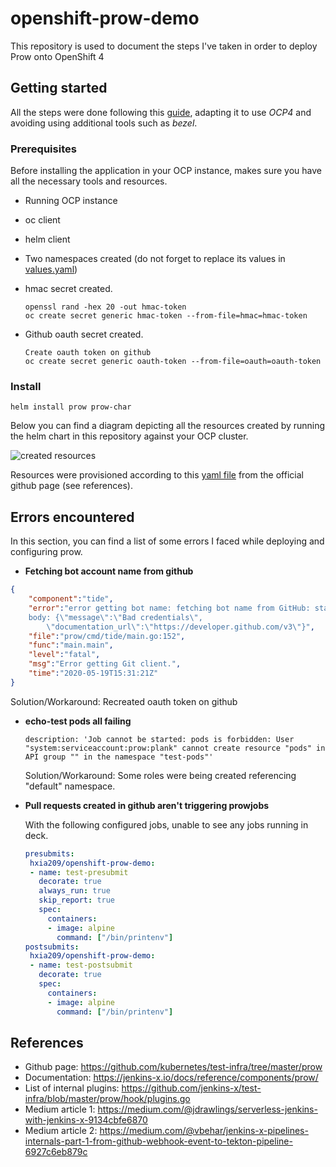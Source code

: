 # openshift-prow-demo

This repository is used to document the steps I've taken in order to deploy Prow onto OpenShift 4

## Getting started

All the steps were done following this [guide](https://github.com/kubernetes/test-infra/blob/master/prow/getting_started_deploy.md), adapting it to use _OCP4_ and avoiding using additional tools such as _bezel_.

### Prerequisites

Before installing the application in your OCP instance, makes sure you have all the necessary tools and resources.

 - Running OCP instance
 - oc client
 - helm client
 
 - Two namespaces created (do not forget to replace its values in [values.yaml](./prow-chart/values.yaml))
 - hmac secret created.
    ```
   openssl rand -hex 20 -out hmac-token
   oc create secret generic hmac-token --from-file=hmac=hmac-token
   ```
 - Github oauth secret created.
    ```
    Create oauth token on github
    oc create secret generic oauth-token --from-file=oauth=oauth-token
    ```

### Install
```
helm install prow prow-char
```

Below you can find a diagram depicting all the resources created by running the helm chart in this repository against your OCP cluster.

![created resources](resources.jpeg)

Resources were provisioned according to this [yaml file](https://github.com/kubernetes/test-infra/blob/master/config/prow/cluster/starter.yaml) from the official github page (see references).
  
## Errors encountered

In this section, you can find a list of some errors I faced while deploying and configuring prow.

 - **Fetching bot account name from github**
 
``` json
{
    "component":"tide",
    "error":"error getting bot name: fetching bot name from GitHub: status code 401 not one of [200], 
    body: {\"message\":\"Bad credentials\",
        \"documentation_url\":\"https://developer.github.com/v3\"}",
    "file":"prow/cmd/tide/main.go:152",
    "func":"main.main",
    "level":"fatal",
    "msg":"Error getting Git client.",
    "time":"2020-05-19T15:31:21Z"
}
```
   Solution/Workaround: Recreated oauth token on github


  - **echo-test pods all failing**

    `description: 'Job cannot be started: pods is forbidden: User "system:serviceaccount:prow:plank"
     cannot create resource "pods" in API group "" in the namespace "test-pods"'`
     
     Solution/Workaround: Some roles were being created referencing "default" namespace. 
     
  - **Pull requests created in github aren't triggering prowjobs**
  
     With the following configured jobs, unable to see any jobs running in deck.
     
     ``` yaml
    presubmits:
      hxia209/openshift-prow-demo:
      - name: test-presubmit
        decorate: true
        always_run: true
        skip_report: true
        spec:
          containers:
          - image: alpine
            command: ["/bin/printenv"]
    postsubmits:
      hxia209/openshift-prow-demo:
      - name: test-postsubmit
        decorate: true
        spec:
          containers:
          - image: alpine
            command: ["/bin/printenv"]
     ```


## References

  - Github page: https://github.com/kubernetes/test-infra/tree/master/prow
  - Documentation: https://jenkins-x.io/docs/reference/components/prow/
  - List of internal plugins: https://github.com/jenkins-x/test-infra/blob/master/prow/hook/plugins.go
  - Medium article 1: https://medium.com/@jdrawlings/serverless-jenkins-with-jenkins-x-9134cbfe6870
  - Medium article 2: https://medium.com/@vbehar/jenkins-x-pipelines-internals-part-1-from-github-webhook-event-to-tekton-pipeline-6927c6eb879c
